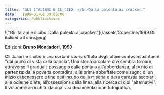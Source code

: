 ```yaml
---
title:  "GLI ITALIANI E IL CIBO. </br>Dalla polenta ai cracker."
date:   1999-01-01 00:00:00
categories: Pubblications
---
```


!["Gli italiani e il cibo. Dalla polenta ai cracker."](/assets/Copertine/1999.Gli italiani e il cibo.jpeg)

Edizioni: **Bruno Mondadori, 1999**

Gli italiani e il cibo è una sorta di storia d'Italia degli ultimi centocinquantanni "dal punto di vista della pancia". Una storia circolare che sembra tornare, attraverso il graduale passaggio dalla penuria all'abbondanza, al punto di partenza: dalla povertà contadina, alle prime abbuffate come segno di un inizio di benessere e fine dell'incubo della miseria e della carestia secolari, alle odierne diete, all'ossessione della linea, alla ricerca di cibi "alternativi".
Il volume è arricchito da una rara documentazione fotografica.